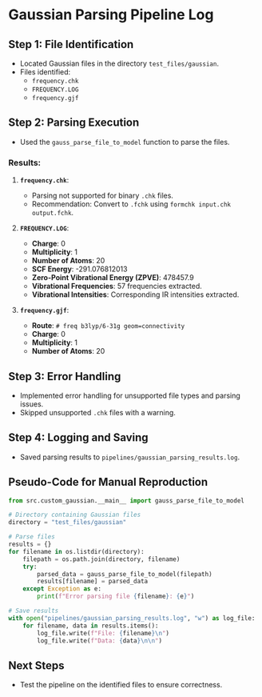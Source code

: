 # Gaussian Parsing Pipeline Log

## Step 1: File Identification
- Located Gaussian files in the directory `test_files/gaussian`.
- Files identified:
  - `frequency.chk`
  - `FREQUENCY.LOG`
  - `frequency.gjf`

## Step 2: Parsing Execution
- Used the `gauss_parse_file_to_model` function to parse the files.

### Results:
1. **`frequency.chk`**:
   - Parsing not supported for binary `.chk` files.
   - Recommendation: Convert to `.fchk` using `formchk input.chk output.fchk`.

2. **`FREQUENCY.LOG`**:
   - **Charge**: 0
   - **Multiplicity**: 1
   - **Number of Atoms**: 20
   - **SCF Energy**: -291.076812013
   - **Zero-Point Vibrational Energy (ZPVE)**: 478457.9
   - **Vibrational Frequencies**: 57 frequencies extracted.
   - **Vibrational Intensities**: Corresponding IR intensities extracted.

3. **`frequency.gjf`**:
   - **Route**: `# freq b3lyp/6-31g geom=connectivity`
   - **Charge**: 0
   - **Multiplicity**: 1
   - **Number of Atoms**: 20

## Step 3: Error Handling
- Implemented error handling for unsupported file types and parsing issues.
- Skipped unsupported `.chk` files with a warning.

## Step 4: Logging and Saving
- Saved parsing results to `pipelines/gaussian_parsing_results.log`.

## Pseudo-Code for Manual Reproduction
```python
from src.custom_gaussian.__main__ import gauss_parse_file_to_model

# Directory containing Gaussian files
directory = "test_files/gaussian"

# Parse files
results = {}
for filename in os.listdir(directory):
    filepath = os.path.join(directory, filename)
    try:
        parsed_data = gauss_parse_file_to_model(filepath)
        results[filename] = parsed_data
    except Exception as e:
        print(f"Error parsing file {filename}: {e}")

# Save results
with open("pipelines/gaussian_parsing_results.log", "w") as log_file:
    for filename, data in results.items():
        log_file.write(f"File: {filename}\n")
        log_file.write(f"Data: {data}\n\n")
```

## Next Steps
- Test the pipeline on the identified files to ensure correctness.
